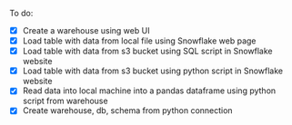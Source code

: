 To do:
- [x] Create a warehouse using web UI
- [x] Load table with data from local file using Snowflake web page
- [x] Load table with data from s3 bucket using SQL script in Snowflake website
- [x] Load table with data from s3 bucket using python script in Snowflake website
- [x] Read data into local machine into a pandas dataframe using python script from warehouse
- [x] Create warehouse, db, schema from python connection
